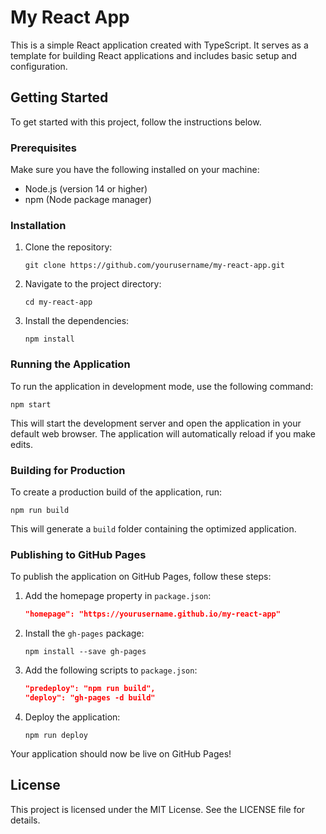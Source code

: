 # My React App

This is a simple React application created with TypeScript. It serves as a template for building React applications and includes basic setup and configuration.

## Getting Started

To get started with this project, follow the instructions below.

### Prerequisites

Make sure you have the following installed on your machine:

- Node.js (version 14 or higher)
- npm (Node package manager)

### Installation

1. Clone the repository:

   ```
   git clone https://github.com/yourusername/my-react-app.git
   ```

2. Navigate to the project directory:

   ```
   cd my-react-app
   ```

3. Install the dependencies:

   ```
   npm install
   ```

### Running the Application

To run the application in development mode, use the following command:

```
npm start
```

This will start the development server and open the application in your default web browser. The application will automatically reload if you make edits.

### Building for Production

To create a production build of the application, run:

```
npm run build
```

This will generate a `build` folder containing the optimized application.

### Publishing to GitHub Pages

To publish the application on GitHub Pages, follow these steps:

1. Add the homepage property in `package.json`:

   ```json
   "homepage": "https://yourusername.github.io/my-react-app"
   ```

2. Install the `gh-pages` package:

   ```
   npm install --save gh-pages
   ```

3. Add the following scripts to `package.json`:

   ```json
   "predeploy": "npm run build",
   "deploy": "gh-pages -d build"
   ```

4. Deploy the application:

   ```
   npm run deploy
   ```

Your application should now be live on GitHub Pages!

## License

This project is licensed under the MIT License. See the LICENSE file for details.